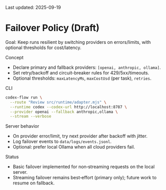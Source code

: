 Last updated: 2025-09-19

# Failover Policy (Draft)

Goal: Keep runs resilient by switching providers on errors/limits, with optional thresholds for cost/latency.

Concept
- Declare primary and fallback providers: `[openai, anthropic, ollama]`.
- Set retry/backoff and circuit-breaker rules for 429/5xx/timeouts.
- Optional thresholds: `maxLatencyMs`, `maxCostUsd` (per task), `retries`.

CLI
```bash
codex-flow run \
  --route "Review src/runtime/adapter.mjs" \
  --runtime codex --codex-url http://localhost:8787 \
  --provider openai --fallback anthropic,ollama \
  --stream --verbose
```

Server behavior
- On provider error/limit, try next provider after backoff with jitter.
- Log failover events to `data/logs/events.jsonl`.
- Optional: prefer local Ollama when all cloud providers fail.

Status
- Basic failover implemented for non‑streaming requests on the local server.
- Streaming failover remains best‑effort (primary only); future work to resume on fallback.
